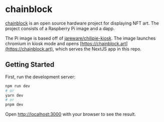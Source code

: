 # chainblock

[chainblock](https://chainblock.art) is an open source hardware project for displaying NFT art. The project consists of a Raspberry Pi image and a dapp.

The Pi image is based off of [jareware/chilipie-kiosk](https://github.com/jareware/chilipie-kiosk). The image launches chromium in kiosk mode and opens [https://chainblock.art](https://chainblock.art), which serves the NextJS app in this repo.




## Getting Started

First, run the development server:

```bash
npm run dev
# or
yarn dev
# or
pnpm dev
```

Open [http://localhost:3000](http://localhost:3000) with your browser to see the
result.
